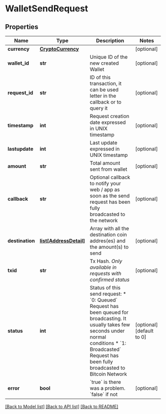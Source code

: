 # WalletSendRequest

## Properties
Name | Type | Description | Notes
------------ | ------------- | ------------- | -------------
**currency** | [**CryptoCurrency**](CryptoCurrency.md) |  | [optional] 
**wallet_id** | **str** | Unique ID of the new created Wallet | [optional] 
**request_id** | **str** | ID of this transaction, it can be used letter in the callback or to query it | [optional] 
**timestamp** | **int** | Request creation date expressed in UNIX timestamp | [optional] 
**lastupdate** | **int** | Last update expressed in UNIX timestamp | [optional] 
**amount** | **str** | Total amount sent from wallet | [optional] 
**callback** | **str** | Optional callback to notify your web / app as soon as the send request has been fully broadcasted to the network | [optional] 
**destination** | [**list[AddressDetail]**](AddressDetail.md) | Array with all the destination coin addres(es) and the amount(s) to send  | [optional] 
**txid** | **str** | Tx Hash. *Only available in requests with confirmed status*  | [optional] 
**status** | **int** | Status of this send request:   * &#x60;0: Queued&#x60; Request has been queued for broadcasting. It usually takes few seconds under normal conditions   * &#x60;1: Broadcasted&#x60; Request has been fully broadcasted to Bitcoin Network   | [optional] [default to 0]
**error** | **bool** | &#x60;true&#x60; is there was a problem. &#x60;false&#x60; if not  | [optional] 

[[Back to Model list]](../README.md#documentation-for-models) [[Back to API list]](../README.md#documentation-for-api-endpoints) [[Back to README]](../README.md)


